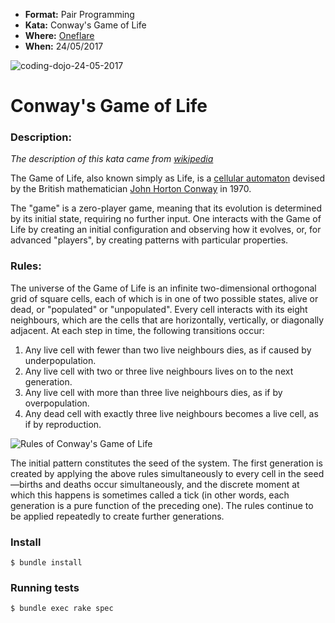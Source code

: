 * **Format:** Pair Programming
* **Kata:** Conway's Game of Life
* **Where:** [Oneflare](https://oneflare.com.au)
* **When:** 24/05/2017

![coding-dojo-24-05-2017](https://cloud.githubusercontent.com/assets/418269/26385856/d3f0a9e2-4085-11e7-80f3-ccb341503af3.jpg)

# Conway's Game of Life

### Description:

*The description of this kata came from
[wikipedia](https://en.wikipedia.org/wiki/Conway%27s_Game_of_Life)*

The Game of Life, also known simply as Life, is a [cellular
automaton](https://en.wikipedia.org/wiki/Cellular_automaton) devised by
the British mathematician [John Horton
Conway](https://en.wikipedia.org/wiki/John_Horton_Conway) in 1970.

The "game" is a zero-player game, meaning that its evolution is determined by
its initial state, requiring no further input. One interacts with the Game of
Life by creating an initial configuration and observing how it evolves, or, for
advanced "players", by creating patterns with particular properties.

### Rules:

The universe of the Game of Life is an infinite two-dimensional orthogonal grid
of square cells, each of which is in one of two possible states, alive or dead,
or "populated" or "unpopulated". Every cell interacts with its eight neighbours,
which are the cells that are horizontally, vertically, or diagonally adjacent.
At each step in time, the following transitions occur:

1. Any live cell with fewer than two live neighbours dies, as if caused by
underpopulation.
2. Any live cell with two or three live neighbours lives on to the next generation.
3. Any live cell with more than three live neighbours dies, as if by
overpopulation.
4. Any dead cell with exactly three live neighbours becomes a live cell, as if by
reproduction.

![Rules of Conway's Game of Life](https://upload.wikimedia.org/wikipedia/en/4/45/Rules_of_Conway%27s_game_of_life_-_Glider.gif)

The initial pattern constitutes the seed of the system. The first generation is
created by applying the above rules simultaneously to every cell in the
seed—births and deaths occur simultaneously, and the discrete moment at which
this happens is sometimes called a tick (in other words, each generation is a
pure function of the preceding one). The rules continue to be applied repeatedly
to create further generations.

### Install

```
$ bundle install
```

### Running tests

```
$ bundle exec rake spec
```
